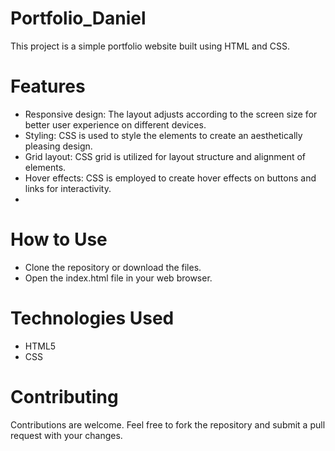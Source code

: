 # Portfolio_Daniel
This project is a simple portfolio website built using HTML and CSS.

# Features
- Responsive design: The layout adjusts according to the screen size for better user experience on different devices.
- Styling: CSS is used to style the elements to create an aesthetically pleasing design.
- Grid layout: CSS grid is utilized for layout structure and alignment of elements.
- Hover effects: CSS is employed to create hover effects on buttons and links for interactivity.
- 
# How to Use
- Clone the repository or download the files.
- Open the index.html file in your web browser.

# Technologies Used
- HTML5
- CSS

# Contributing
Contributions are welcome. Feel free to fork the repository and submit a pull request with your changes.
